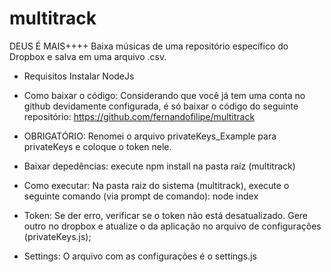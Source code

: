 # multitrack
DEUS É MAIS++++
Baixa músicas de uma repositório específico do Dropbox e salva em uma arquivo .csv.

- Requisitos
    Instalar NodeJs

- Como baixar o código:
    Considerando que você já tem uma conta no github devidamente configurada, é só baixar o código
    do seguinte repositório:
       https://github.com/fernandofilipe/multitrack 

- OBRIGATÓRIO:
    Renomei o arquivo privateKeys_Example para privateKeys e coloque o token nele.

- Baixar depedências:
    execute npm install na pasta raíz (multitrack)

- Como executar:
    Na pasta raiz do sistema (multitrack), execute o seguinte comando (via prompt de comando): 
        node index

- Token:
    Se der erro, verificar se o token não está desatualizado. Gere outro no dropbox e atualize o 
    da aplicação no arquivo de configurações (privateKeys.js);

- Settings:
    O arquivo com as configurações é o settings.js
